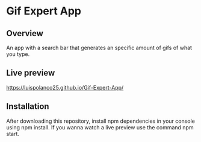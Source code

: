 # Gif Expert App

## Overview
An app with a search bar that generates an specific amount of gifs of what you type.

## Live preview 

https://luispolanco25.github.io/Gif-Expert-App/

## Installation

After downloading this repository, install npm dependencies in your console using npm install. If you wanna watch a live preview use the command npm start.


